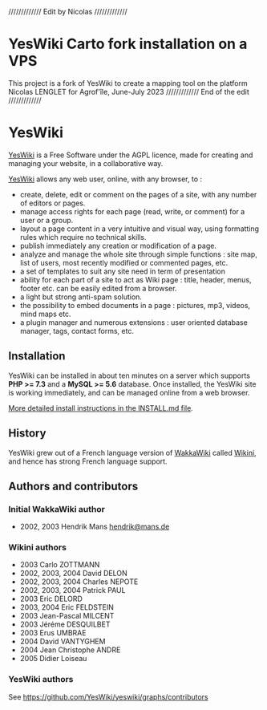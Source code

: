 ///////////// Edit by Nicolas /////////////
# YesWiki Carto fork installation on a VPS
This project is a fork of YesWiki to create a mapping tool on the platform
Nicolas LENGLET for Agrof'île, June-July 2023
///////////// End of the edit /////////////

# YesWiki

[YesWiki](https://yeswiki.net) is a Free Software under the AGPL licence, made for creating and managing your website, in a collaborative way.

[YesWiki](https://yeswiki.net) allows any web user, online, with any browser, to :

- create, delete, edit or comment on the pages of a site, with any number of editors or pages.
- manage access rights for each page (read, write, or comment) for a user or a group.
- layout a page content in a very intuitive and visual way, using formatting rules which require no technical skills.
- publish immediately any creation or modification of a page.
- analyze and manage the whole site through simple functions : site map, list of users, most recently modified or commented pages, etc.
- a set of templates to suit any site need in term of presentation
- ability for each part of a site to act as Wiki page : title, header, menus, footer etc. can be easily edited from a browser.
- a light but strong anti-spam solution.
- the possibility to embed documents in a page : pictures, mp3, videos, mind maps etc.
- a plugin manager and numerous extensions : user oriented database manager, tags, contact forms, etc.

## Installation

YesWiki can be installed in about ten minutes on a server which supports **PHP >= 7.3** and a **MySQL >= 5.6** database. Once installed, the YesWiki site is working immediately, and can be managed online from a web browser.

[More detailed install instructions in the INSTALL.md file](INSTALL.md).

## History

YesWiki grew out of a French language version of [WakkaWiki](https://en.wikipedia.org/wiki/WakkaWiki) called [Wikini](http://wikini.net), and hence has strong French language support.

## Authors and contributors

### Initial WakkaWiki author

- 2002, 2003 Hendrik Mans <hendrik@mans.de>

### Wikini authors

- 2003 Carlo ZOTTMANN
- 2002, 2003, 2004 David DELON
- 2002, 2003, 2004 Charles NEPOTE
- 2002, 2003, 2004 Patrick PAUL
- 2003  Eric DELORD
- 2003, 2004  Eric FELDSTEIN
- 2003 Jean-Pascal MILCENT
- 2003 Jéréme DESQUILBET
- 2003 Erus UMBRAE
- 2004 David VANTYGHEM
- 2004 Jean Christophe ANDRE
- 2005 Didier Loiseau

### YesWiki authors

See <https://github.com/YesWiki/yeswiki/graphs/contributors>
